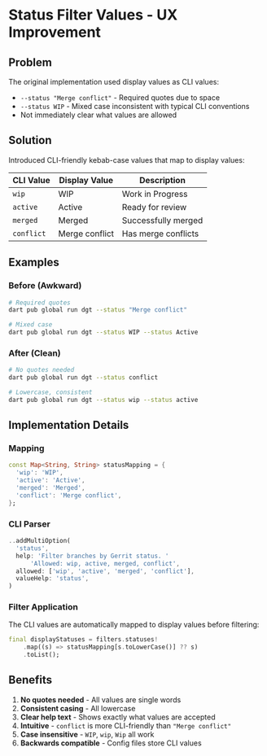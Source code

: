 # Status Filter Values - UX Improvement

## Problem

The original implementation used display values as CLI values:

- `--status "Merge conflict"` - Required quotes due to space
- `--status WIP` - Mixed case inconsistent with typical CLI conventions
- Not immediately clear what values are allowed

## Solution

Introduced CLI-friendly kebab-case values that map to display values:

| CLI Value | Display Value | Description |
|-----------|---------------|-------------|
| `wip` | WIP | Work in Progress |
| `active` | Active | Ready for review |
| `merged` | Merged | Successfully merged |
| `conflict` | Merge conflict | Has merge conflicts |

## Examples

### Before (Awkward)

```bash
# Required quotes
dart pub global run dgt --status "Merge conflict"

# Mixed case
dart pub global run dgt --status WIP --status Active
```

### After (Clean)

```bash
# No quotes needed
dart pub global run dgt --status conflict

# Lowercase, consistent
dart pub global run dgt --status wip --status active
```

## Implementation Details

### Mapping

```dart
const Map<String, String> statusMapping = {
  'wip': 'WIP',
  'active': 'Active',
  'merged': 'Merged',
  'conflict': 'Merge conflict',
};
```

### CLI Parser

```dart
..addMultiOption(
  'status',
  help: 'Filter branches by Gerrit status. '
      'Allowed: wip, active, merged, conflict',
  allowed: ['wip', 'active', 'merged', 'conflict'],
  valueHelp: 'status',
)
```

### Filter Application

The CLI values are automatically mapped to display values before filtering:

```dart
final displayStatuses = filters.statuses!
    .map((s) => statusMapping[s.toLowerCase()] ?? s)
    .toList();
```

## Benefits

1. **No quotes needed** - All values are single words
2. **Consistent casing** - All lowercase
3. **Clear help text** - Shows exactly what values are accepted
4. **Intuitive** - `conflict` is more CLI-friendly than `"Merge conflict"`
5. **Case insensitive** - `WIP`, `wip`, `Wip` all work
6. **Backwards compatible** - Config files store CLI values
